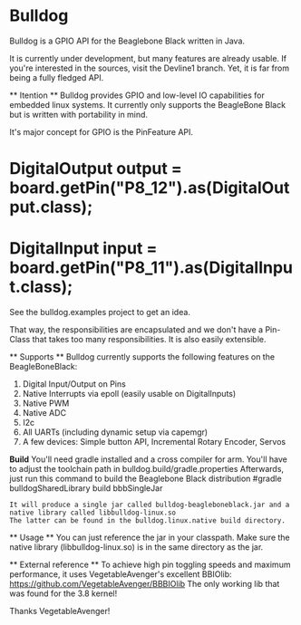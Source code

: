 Bulldog
=======

Bulldog is a GPIO API for the Beaglebone Black written in Java.

It is currently under development, but many features are already usable. If you're interested in the sources, visit the Devline1 branch. Yet, it is far from being a fully fledged API.

** Itention **
Bulldog provides GPIO and low-level IO capabilities for embedded linux systems. It currently only supports the BeagleBone Black but is written with portability in mind.

It's major concept for GPIO is the PinFeature API.

 # DigitalOutput output = board.getPin("P8_12").as(DigitalOutput.class);
 # DigitalInput input = board.getPin("P8_11").as(DigitalInput.class);

See the bulldog.examples project to get an idea.

That way, the responsibilities are encapsulated and we don't have a Pin-Class that takes too many responsibilities. It is also easily extensible.

** Supports **
Bulldog currently supports the following features on the BeagleBoneBlack:
 1. Digital Input/Output on Pins
 2. Native Interrupts via epoll (easily usable on DigitalInputs)
 3. Native PWM
 4. Native ADC
 5. I2c
 6. All UARTs (including dynamic setup via capemgr)
 7. A few devices: Simple button API, Incremental Rotary Encoder, Servos

**Build**
    You'll need gradle installed and a cross compiler for arm. You'll have to adjust the toolchain path in bulldog.build/gradle.properties
    Afterwards, just run this command to build the Beaglebone Black distribution
    #gradle bulldogSharedLibrary build bbbSingleJar
    
    It will produce a single jar called bulldog-beagleboneblack.jar and a native library called libbulldog-linux.so
    The latter can be found in the bulldog.linux.native build directory.
    
** Usage **
You can just reference the jar in your classpath. Make sure the native library (libbulldog-linux.so) is in the same directory as the jar.


** External reference **
To achieve high pin toggling speeds and maximum performance, it uses VegetableAvenger's excellent BBIOlib: https://github.com/VegetableAvenger/BBBIOlib
The only working lib that was found for the 3.8 kernel!

Thanks VegetableAvenger!

